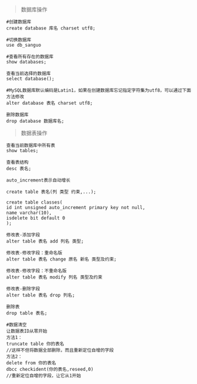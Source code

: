 >  数据库操作
    
    #创建数据库
    create database 库名 charset utf8;
    
    #切换数据库
    use db_sanguo
    
    #查看所有存在的数据库
    show databases;
    
    查看当前选择的数据库
    select database();
    
    #MySQL数据库默认编码是Latin1，如果在创建数据库忘记指定字符集为utf8，可以通过下面方法修改
    alter database 表名 charset utf8;
    
    删除数据库
    drop database 数据库名;
    
> 数据表操作

    查看当前数据库中所有表
    show tables;
    
    查看表结构
    desc 表名;
    
    auto_increment表示自动增长
    
    create table 表名(列 类型 约束,...);
    
    create table classes(
    id int unsigned auto_increment primary key not null,
    name varchar(10),
    isdelete bit default 0
    );
    
    修改表-添加字段
    alter table 表名 add 列名 类型;
    
    修改表-修改字段：重命名版
    alter table 表名 change 原名 新名 类型及约束;
    
    修改表-修改字段：不重命名版
    alter table 表名 modify 列名 类型及约束
    
    修改表-删除字段
    alter table 表名 drop 列名;
    
    删除表
    drop table 表名;
    
    #数据清空
    让数据表ID从零开始
    方法1：
    truncate table 你的表名
    //这样不但将数据全部删除，而且重新定位自增的字段
    方法2：
    delete from 你的表名
    dbcc checkident(你的表名,reseed,0) 
    //重新定位自增的字段，让它从1开始
        
    